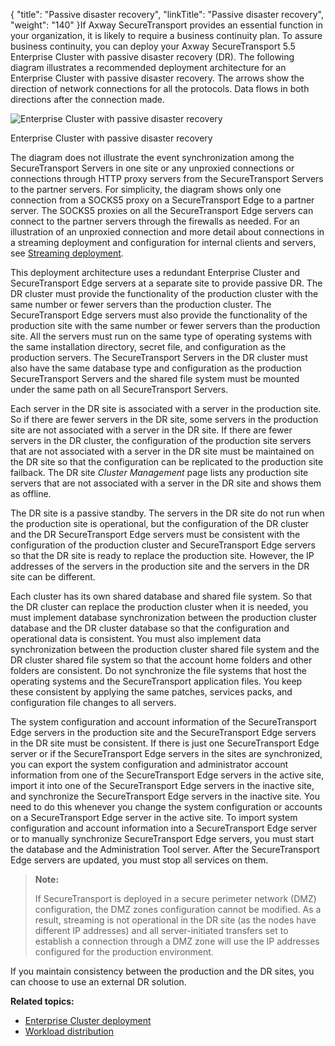 {
    "title": "Passive disaster recovery",
    "linkTitle": "Passive disaster recovery",
    "weight": "140"
}If <span class="mc-variable axway_variables.Component_Long_Name variable">Axway SecureTransport</span> provides an essential function in your organization, it is likely to require a business continuity plan. To assure business continuity, you can deploy your <span class="mc-variable axway_variables.Component_Long_Name variable">Axway SecureTransport</span> <span class="mc-variable axway_variables.Component_Version variable">5.5</span> Enterprise Cluster with passive disaster recovery (DR). The following diagram illustrates a recommended deployment architecture for an Enterprise Cluster with passive disaster recovery. The arrows show the direction of
network connections for all the protocols. Data flows in both directions after the
connection made.

<img src="/Images/SecureTransport/STDeployment_LECPassiveDR.png" class="maxWidth" alt="Enterprise Cluster with passive disaster recovery" />

<span class="autonumber"></span>Enterprise Cluster with passive disaster recovery

The diagram does not illustrate the event synchronization among the <span class="mc-variable axway_variables.Component_Short_Name variable">SecureTransport</span> Servers in one site or any unproxied connections or connections through HTTP proxy servers from the <span class="mc-variable axway_variables.Component_Short_Name variable">SecureTransport</span> Servers to the partner servers. For simplicity, the diagram shows only one connection from a SOCKS5 proxy on a <span class="mc-variable axway_variables.Component_Short_Name variable">SecureTransport</span> Edge to a partner server. The SOCKS5 proxies on all the <span class="mc-variable axway_variables.Component_Short_Name variable">SecureTransport</span> Edge servers can connect to the partner servers through the firewalls as needed. For an illustration of an unproxied connection and more detail about connections in a streaming deployment and configuration for internal clients and servers, see <a href="#Streamin" class="MCXref xref">Streaming deployment</a>.

This deployment architecture uses a redundant Enterprise Cluster and <span class="mc-variable axway_variables.Component_Short_Name variable">SecureTransport</span> Edge servers at a separate site to provide passive DR. The DR cluster must provide the functionality of the production cluster with the same number or fewer servers than the production cluster. The SecureTransport Edge servers must also provide the functionality of the production site with the same number or fewer servers than the production site. All the servers must run on the same type of operating systems with the same installation directory, secret file, and configuration as the production servers. The SecureTransport Servers in the DR cluster must also have the same database type and configuration as the production SecureTransport Servers and the shared file system must be mounted under the same path on all SecureTransport Servers.

Each server in the DR site is associated with a server in the production site. So if there are fewer servers in the DR site, some servers in the production site are not associated with a server in the DR site. If there are fewer servers in the DR cluster, the configuration of the production site servers that are not associated with a server in the DR site must be maintained on the DR site so that the configuration can be replicated to the production site failback. The DR site *Cluster Management* page lists any production site servers that are not associated with a server in the DR site and shows them as offline.

The DR site is a passive standby. The servers in the DR site do not run when the production site is operational, but the configuration of the DR cluster and the DR SecureTransport Edge servers must be consistent with the configuration of the production cluster and SecureTransport Edge servers so that the DR site is ready to replace the production site. However, the IP addresses of the servers in the production site and the servers in the DR site can be different.

Each cluster has its own shared database and shared file system. So that the DR cluster can replace the production cluster when it is needed, you must implement database synchronization between the production cluster database and the DR cluster database so that the configuration and operational data is consistent. You must also implement data synchronization between the production cluster shared file system and the DR cluster shared file system so that the account home folders and other folders are consistent. Do not synchronize the file systems that host the operating systems and the SecureTransport application files. You keep these consistent by applying the same patches, services packs, and configuration file changes to all servers.

The system configuration and account information of the SecureTransport Edge servers in the production site and the SecureTransport Edge servers in the DR site must be consistent. If there is just one SecureTransport Edge server or if the SecureTransport Edge servers in the sites are synchronized, you can export the system configuration and administrator account information from one of the SecureTransport Edge servers in the active site, import it into one of the SecureTransport Edge servers in the inactive site, and synchronize the SecureTransport Edge servers in the inactive site. You need to do this whenever you change the system configuration or accounts on a SecureTransport Edge server in the active site. To import system configuration and account information into a SecureTransport Edge server or to manually synchronize SecureTransport Edge servers, you must start the database and the Administration Tool server. After the SecureTransport Edge servers are updated, you must stop all services on them.

> **Note:**
>
> If SecureTransport is deployed in a secure perimeter network (DMZ) configuration, the DMZ zones configuration cannot be modified. As a result, streaming is not operational in the DR site (as the nodes have different IP addresses) and all server-initiated transfers set to establish a connection through a DMZ zone will use the IP addresses configured for the production environment.

If you maintain consistency between the production and the DR sites, you can choose to use an external DR solution.

**Related topics:**

-   <a href="../c_st_large_enterprise_cluster_deployment" class="MCXref xref">Enterprise Cluster deployment</a>
-   <a href="../c_st_workload_distribution" class="MCXref xref">Workload distribution</a>
